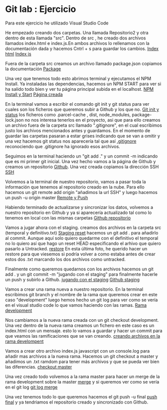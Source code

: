 # Git lab : Ejercicio

Para este ejercicio he utilizado Visual Studio Code

He empezado creando dos carpetas. Una llamada Repositorio2 y otra dentro de esta llamada "src". Dentro de src , he creado dos archivos llamados index.html e index.js.En ambos archivos lo rellenamos con la documentación dada y hacemos Cntrl + s para guardar los cambios.
[Index html](https://github.com/Koriox/repositorio2/blob/33a67232b38aa2aaaa058b62cb01b96eee34e81c/Fotos/INDEX.png)
[Index js](https://github.com/Koriox/repositorio2/blob/33a67232b38aa2aaaa058b62cb01b96eee34e81c/Fotos/CONSOLE.png)

Fuera de la carpeta src creamos un archivo llamado package.json copiamos la documentación [Package](https://github.com/Koriox/repositorio2/blob/33a67232b38aa2aaaa058b62cb01b96eee34e81c/Fotos/PACKAGE.png)

Una vez que tenemos todo esto abrimos terminal y ejecutamos el NPM Install. Ya instaladas las dependencias, hacemos un NPM START para ver si ha salido todo bien y ver tu página principal subida en el localhost.
[NPM Install y Start](https://github.com/Koriox/repositorio2/blob/33a67232b38aa2aaaa058b62cb01b96eee34e81c/Fotos/NPM%20Install%20y%20start.png)
[Página creada](https://github.com/Koriox/repositorio2/blob/33a67232b38aa2aaaa058b62cb01b96eee34e81c/Fotos/SERVER%20HOST.png)

En la terminal vamos a escribir el comando git init y git status para ver cuales son los ficheros que queremos subir a Github y los que no. [Git init y status](https://github.com/Koriox/repositorio2/blob/33a67232b38aa2aaaa058b62cb01b96eee34e81c/Fotos/.GITIGNORE.png) los ficheros como .parcel-cache , dist, node_modules, package-lock.json no nos interesa tenerlos en el proyecto, asi que para ello creamos un archivo fuera de la carpeta src llamado ".gitignore", en el cual escribimos justo los archivos mencionados antes y guardamos. En el momento de guardar las carpetas pasaran a estar grises indicando que se van a omitir y una vez hacemos git status nos aparecería tal que así [.gitignore](https://github.com/Koriox/repositorio2/blob/33a67232b38aa2aaaa058b62cb01b96eee34e81c/Fotos/GITIGNORE%20.png) reconociendo que .gitignore ha ignorado esos archivos.

Seguimos en la terminal haciendo un "git add ." y un commit -m indicando que es mi primer git inicial. Una vez hecho vamos a la página de Github y creamos un repositorio [Github](https://github.com/Koriox/repositorio2/blob/33a67232b38aa2aaaa058b62cb01b96eee34e81c/Fotos/CREACION%20REPOSITORIO.png). Una vez creada copiamos la dirección SSH [SSH](https://github.com/Koriox/repositorio2/blob/33a67232b38aa2aaaa058b62cb01b96eee34e81c/Fotos/SSH%20REPO.png)

Volvemos a la terminal de nuestro repositorio, vamos a pasar toda la información que tenemos al repositorio creado en la nube. Para ello hacemos un git remote add origin "añadimos la url SSH" y luego hacemos un push -u origin master [Remote y Push](https://github.com/Koriox/repositorio2/blob/33a67232b38aa2aaaa058b62cb01b96eee34e81c/Fotos/COMMIT%20REMOTE%20Y%20PUSH.png)

Habiendo terminado de actualizarse y sincronizar los datos, volvemos a nuestro repositorio en Github y ya si aparecería actualizado tal como lo tenemos en local con las mismas carpetas [Github repositorio](https://github.com/Koriox/repositorio2/blob/33a67232b38aa2aaaa058b62cb01b96eee34e81c/Fotos/REPOSITORIO%20GITHUB.png)

Vamos a jugar ahora con el staging. creamos dos archivos en la carpeta src (temporal y definitivo.txt) [Staging reset](https://github.com/Koriox/repositorio2/blob/33a67232b38aa2aaaa058b62cb01b96eee34e81c/Fotos/RESET%20ESPECIFICO%20Y%20STAGING.png) hacemos un git add . para añadirlo al commit. Aunque aquí solo quiero quedarme con el definitivo el temporal no lo quiero así que hago un reset HEAD especificando el arhivo que quiero pasarlo a Untracked. [restore](https://github.com/Koriox/repositorio2/blob/33a67232b38aa2aaaa058b62cb01b96eee34e81c/Fotos/RESTORE%20Y%20STAGING.png) En esta última foto, he querido hacer un restore para que viesemos si podría volver a como estaba antes de crear estos dos .txt marcando los dos archivos como untracked.

Finalmente como queremos quedarnos con los archivos hacemos un git add . y un git commit -m "jugando con el staging" para finalmente hacerle un push y subirlo a Github. [jugando con el staging](https://github.com/Koriox/repositorio2/blob/33a67232b38aa2aaaa058b62cb01b96eee34e81c/Fotos/COMMIT%20STAGING%20Y%20PUSH.png) [Github staging](https://github.com/Koriox/repositorio2/blob/33a67232b38aa2aaaa058b62cb01b96eee34e81c/Fotos/ARCHIVOS%20SUBIDOS%20GITHUB.png)

Vamos a crear una rama nueva a nuestro repositorio. En la terminal escribimos git branch y el nombre de la rama que queremos crear en este caso "development" luego hemos hecho un git log para ver como se vería en el visual studio code lo que vamos haciendo con las ramas. [Rama development](https://github.com/Koriox/repositorio2/blob/33a67232b38aa2aaaa058b62cb01b96eee34e81c/Fotos/RAMA%20DEVELOPMENT.png)

Nos cambiamos a la nueva rama creada con un git checkout development. Una vez dentro de la nueva rama creamos un fichero en este caso es un index.html con un mensaje. esto lo vamos a guardar y hacer un commit para que veamos las ramificaciones que se van creando. [creando archivos en la rama develompent](https://github.com/Koriox/repositorio2/blob/33a67232b38aa2aaaa058b62cb01b96eee34e81c/Fotos/Captura%20de%20pantalla%202025-04-02%20031449.png)

Vamos a crear otro archivo index.js javascript con un console.log para añadir mas archivos a la nueva rama. Hacemos un git checkout a master y añadimos un .txt ramdom para tener más archivos y que se pueda ver bien las diferencias. [checkout master](https://github.com/Koriox/repositorio2/blob/33a67232b38aa2aaaa058b62cb01b96eee34e81c/Fotos/Creando%20archivos%20javascript%20en%20rama%20nueva.png)

Una vez creado todo volvemos a la rama master para hacer un merge de la rama development sobre la master [merge](https://github.com/Koriox/repositorio2/blob/33a67232b38aa2aaaa058b62cb01b96eee34e81c/Fotos/Creando%20archivos%20javascript%20en%20rama%20nueva.png) y si queremos ver como se vería en el git log [git log merge](https://github.com/Koriox/repositorio2/blob/33a67232b38aa2aaaa058b62cb01b96eee34e81c/Fotos/Merge%20development.png)

Una vez tenemos todo lo que queremos hacemos el git push -u final [push final](https://github.com/Koriox/repositorio2/blob/33a67232b38aa2aaaa058b62cb01b96eee34e81c/Fotos/PUSH%20FINAL%20RAMA%20GITHUB.png) y ya tendriamos el repositorio creado y sincronizado con Github.
